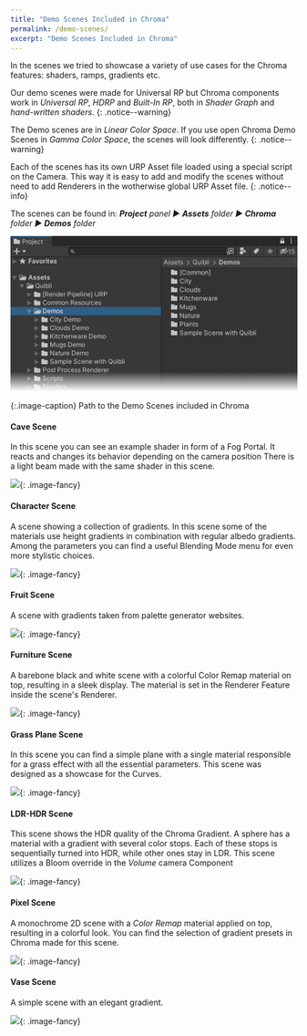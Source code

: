 ```yaml
---
title: "Demo Scenes Included in Chroma"
permalink: /demo-scenes/
excerpt: "Demo Scenes Included in Chroma"
---
```


In the scenes we tried to showcase a variety of use cases for the Chroma features: shaders, ramps, gradients etc.

Our demo scenes were made for Universal RP but Chroma components work in _Universal RP_, _HDRP_ and _Built-In RP_, both in _Shader Graph_ and _hand-written shaders_.
{: .notice--warning}

The Demo scenes are in _Linear Color Space_. If you use open Chroma Demo Scenes in _Gamma Color Space_, the scenes will look differently.
{: .notice--warning}

Each of the scenes has its own URP Asset file loaded using a special script on the Camera. This way it is easy to add and modify the scenes without need to add Renderers in the wotherwise global URP Asset file.
{: .notice--info}

The scenes can be found in:
_**Project** panel ▶︎ **Assets** folder ▶︎ **Chroma** folder ▶︎ **Demos** folder_

![Path to the Demo Scenes included in Chroma](../assets/images/manual_images/quibli_demo_scenes_path.png)

{:.image-caption}
Path to the Demo Scenes included in Chroma

#### Cave Scene
In this scene you can see an example shader in form of a Fog Portal. It reacts and changes its behavior depending on the camera position There is a light beam made with the same shader in this scene.

![](../assets/images/docs/demo-scenes/cave_scene.jpg){: .image-fancy}

#### Character Scene
A scene showing a collection of gradients. In this scene some of the materials use height gradients in combination with regular albedo gradients. Among the parameters you can find a useful Blending Mode menu for even more stylistic choices.

![](../assets/images/docs/demo-scenes/character_city_scene.jpg){: .image-fancy}

#### Fruit Scene
A scene with gradients taken from palette generator websites.

![](../assets/images/docs/demo-scenes/fruit_scene.jpg){: .image-fancy}

#### Furniture Scene
A barebone black and white scene with a colorful Color Remap material on top, resulting in a sleek display. The material is set in the Renderer Feature inside the scene's Renderer.

![](../assets/images/docs/demo-scenes/furniture_scene.jpg){: .image-fancy}

#### Grass Plane Scene
In this scene you can find a simple plane with a single material responsible for a grass effect with all the essential parameters. This scene was designed as a showcase for the Curves.

![](../assets/images/docs/demo-scenes/grass_plane_scene.jpg){: .image-fancy}

#### LDR-HDR Scene
This scene shows the HDR quality of the Chroma Gradient. A sphere has a material with a gradient with several color stops. Each of these stops is sequentially turned into HDR, while other ones stay in LDR. This scene utilizes a Bloom override in the _Volume_ camera Component

![](../assets/images/docs/demo-scenes/ldr_hdr_scene.jpg){: .image-fancy}

#### Pixel Scene
A monochrome 2D scene with a _Color Remap_ material applied on top, resulting in a colorful look. You can find the selection of gradient presets in Chroma made for this scene.

![](../assets/images/docs/demo-scenes/pixel_scene.jpg){: .image-fancy}

#### Vase Scene
A simple scene with an elegant gradient.

![](../assets/images/docs/demo-scenes/vase_scene.jpg){: .image-fancy}
